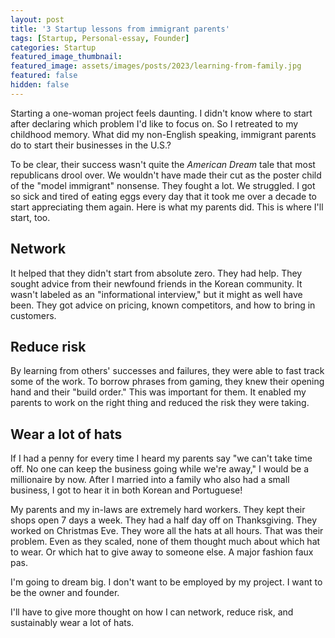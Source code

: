 ```yaml
---
layout: post
title: '3 Startup lessons from immigrant parents'
tags: [Startup, Personal-essay, Founder]
categories: Startup
featured_image_thumbnail:
featured_image: assets/images/posts/2023/learning-from-family.jpg
featured: false
hidden: false
---
```


Starting a one-woman project feels daunting. I didn't know where to start after declaring which problem I'd like to focus on. So I retreated to my childhood memory. What did my non-English speaking, immigrant parents do to start their businesses in the U.S.?

To be clear, their success wasn't quite the *American Dream* tale that most republicans drool over. We wouldn't have made their cut as the poster child of the "model immigrant" nonsense. They fought a lot. We struggled. I got so sick and tired of eating eggs every day that it took me over a decade to start appreciating them again. Here is what my parents did. This is where I'll start, too.

## Network

It helped that they didn't start from absolute zero. They had help. They sought advice from their newfound friends in the Korean community. It wasn't labeled as an "informational interview," but it might as well have been. They got advice on pricing, known competitors, and how to bring in customers.

## Reduce risk

By learning from others' successes and failures, they were able to fast track some of the work. To borrow phrases from gaming, they knew their opening hand and their "build order." This was important for them. It enabled my parents to work on the right thing and reduced the risk they were taking.

## Wear a lot of hats

If I had a penny for every time I heard my parents say "we can't take time off. No one can keep the business going while we're away," I would be a millionaire by now. After I married into a family who also had a small business, I got to hear it in both Korean and Portuguese!

My parents and my in-laws are extremely hard workers. They kept their shops open 7 days a week. They had a half day off on Thanksgiving. They worked on Christmas Eve. They wore all the hats at all hours. That was their problem. Even as they scaled, none of them thought much about which hat to wear. Or which hat to give away to someone else. A major fashion faux pas.

I'm going to dream big. I don't want to be employed by my project. I want to be the owner and founder.

I'll have to give more thought on how I can network, reduce risk, and sustainably wear a lot of hats.
